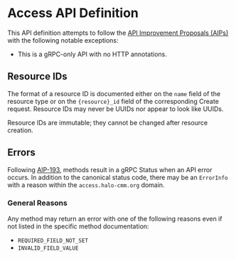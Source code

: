 # Access API Definition

This API definition attempts to follow the
[API Improvement Proposals (AIPs)](https://google.aip.dev/) with the following
notable exceptions:

*   This is a gRPC-only API with no HTTP annotations.

## Resource IDs

The format of a resource ID is documented either on the `name` field of the
resource type or on the `{resource}_id` field of the corresponding Create
request. Resource IDs may never be UUIDs nor appear to look like UUIDs.

Resource IDs are immutable; they cannot be changed after resource creation.

## Errors

Following [AIP-193](https://google.aip.dev/193), methods result in a gRPC Status
when an API error occurs. In addition to the canonical status code, there may be
an `ErrorInfo` with a reason within the `access.halo-cmm.org` domain.

### General Reasons

Any method may return an error with one of the following reasons even if not
listed in the specific method documentation:

*   `REQUIRED_FIELD_NOT_SET`
*   `INVALID_FIELD_VALUE`
